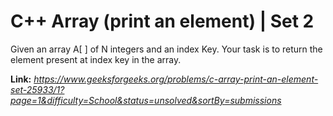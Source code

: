 # C++ Array (print an element) | Set 2
Given an array A[ ] of N integers and an index Key. Your task is to return the element present at index key in the array.  
  
**Link:** _https://www.geeksforgeeks.org/problems/c-array-print-an-element-set-25933/1?page=1&difficulty=School&status=unsolved&sortBy=submissions_

